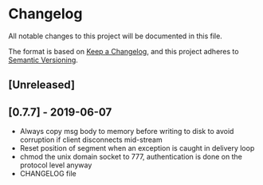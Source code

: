 # Changelog
All notable changes to this project will be documented in this file.

The format is based on [Keep a Changelog](https://keepachangelog.com/en/1.0.0/),
and this project adheres to [Semantic Versioning](https://semver.org/spec/v2.0.0.html).

## [Unreleased]

## [0.7.7] - 2019-06-07
- Always copy msg body to memory before writing to disk to avoid corruption if client disconnects mid-stream
- Reset position of segment when an exception is caught in delivery loop
- chmod the unix domain socket to 777, authentication is done on the protocol level anyway
- CHANGELOG file
